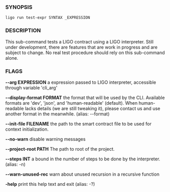 
### SYNOPSIS
```
ligo run test-expr SYNTAX _EXPRESSION
```

### DESCRIPTION
This sub-command tests a LIGO contract using a LIGO interpreter. Still under development, there are features that are work in progress and are subject to change. No real test procedure should rely on this sub-command alone.

### FLAGS
**--arg EXPRESSION**
a expression passed to LIGO interpreter, accessible through variable 'cli_arg'

**--display-format FORMAT**
the format that will be used by the CLI. Available formats are 'dev', 'json', and 'human-readable' (default). When human-readable lacks details (we are still tweaking it), please contact us and use another format in the meanwhile. (alias: --format)

**--init-file FILENAME**
the path to the smart contract file to be used for context initialization.

**--no-warn**
disable warning messages

**--project-root PATH**
The path to root of the project.

**--steps INT**
a bound in the number of steps to be done by the interpreter. (alias: -n)

**--warn-unused-rec**
warn about unused recursion in a recursive function

**-help**
print this help text and exit (alias: -?)


